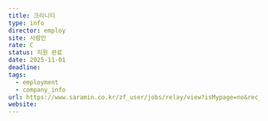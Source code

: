 ```yaml
---
title: 크리니티
type: info
director: employ
site: 사람인
rate: C
status: 지원 완료
date: 2025-11-01
deadline:
tags:
  - employment
  - company_info
url: https://www.saramin.co.kr/zf_user/jobs/relay/view?isMypage=no&rec_idx=52140128&recommend_ids=eJxNz8kNwzAMRNFqcuc2HM45haT%2FLuIFlnx8IPElIrwszX%2Fj8eEXYSowXpzsNyXmonNMdtBuImPOlN%2FLTFgvegO9HvIBaNqpQ517GaJms8qndtl7ki%2BmLPY32LB56BKquaYmxnXvM%2BXkWc6bEapVdmEqr4v%2BGxo%2F5Q%3D%3D&view_type=avatar&gz=1&t_ref_scnid=811&t_ref_content=SRI_050_AVA-T_AVA_RCT&t_ref=avatar&referNonce=a5939def3351e43dfc62&relayNonce=bd92c0cf625d298e44be&immediately_apply_layer_open=n#seq=0
website:
---
```







